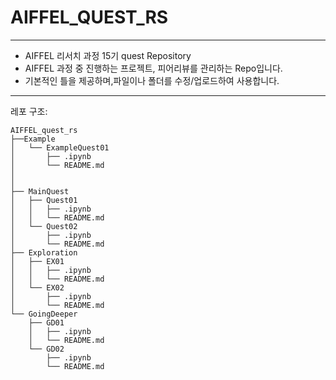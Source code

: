 # AIFFEL_QUEST_RS
---
- AIFFEL 리서치 과정 15기 quest Repository
- AIFFEL 과정 중 진행하는 프로젝트, 피어리뷰를 관리하는 Repo입니다.
- 기본적인 틀을 제공하며,파일이나 폴더를 수정/업로드하여 사용합니다.
---
레포 구조:
```
AIFFEL_quest_rs
├──Example
│   └── ExampleQuest01
│       ├── .ipynb
│       └── README.md
│
│
├── MainQuest
│   ├── Quest01
│   │   ├── .ipynb
│   │   └── README.md
│   └── Quest02
│       ├── .ipynb
│       └── README.md
├── Exploration
│   ├── EX01
│   │   ├── .ipynb
│   │   └── README.md
│   └── EX02
│       ├── .ipynb
│       └── README.md
└── GoingDeeper
    ├── GD01
    │   ├── .ipynb
    │   └── README.md
    └── GD02
        ├── .ipynb
        └── README.md
```